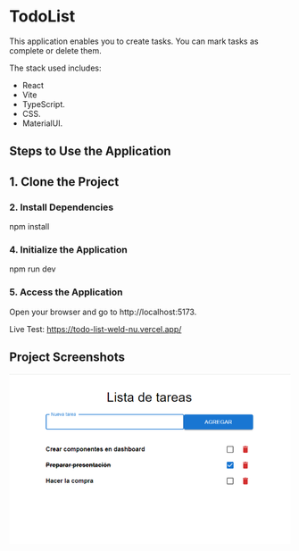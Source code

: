 # TodoList

This application enables you to create tasks. You can mark tasks as complete or delete them.

The stack used includes:
- React
- Vite
- TypeScript.
- CSS.
- MaterialUI.


## Steps to Use the Application

## 1. Clone the Project

### 2. Install Dependencies
npm install

### 4. Initialize the Application

npm run dev

### 5.  Access the Application

Open your browser and go to http://localhost:5173.

Live Test: https://todo-list-weld-nu.vercel.app/

## Project Screenshots
![Captura de pantalla](https://raw.githubusercontent.com/lcarriel-coder/TodoList/main/imagenes/dev.png)

